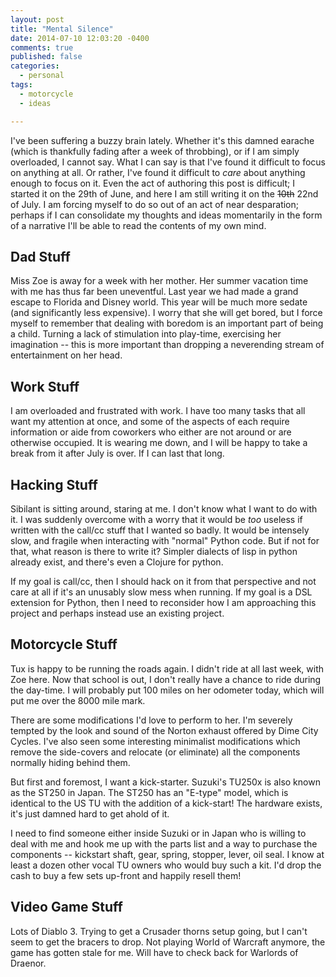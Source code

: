 ```yaml
---
layout: post
title: "Mental Silence"
date: 2014-07-10 12:03:20 -0400
comments: true
published: false
categories:
  - personal
tags:
  - motorcycle
  - ideas

---
```


I've been suffering a buzzy brain lately. Whether it's this damned
earache (which is thankfully fading after a week of throbbing), or if
I am simply overloaded, I cannot say. What I can say is that I've
found it difficult to focus on anything at all. Or rather, I've found
it difficult to *care* about anything enough to focus on it. Even the
act of authoring this post is difficult; I started it on the 29th of
June, and here I am still writing it on the <del>10th</del> 22nd of
July. I am forcing myself to do so out of an act of near desparation;
perhaps if I can consolidate my thoughts and ideas momentarily in the
form of a narrative I'll be able to read the contents of my own mind.

<!-- more -->

## Dad Stuff

Miss Zoe is away for a week with her mother. Her summer vacation time
with me has thus far been uneventful. Last year we had made a grand
escape to Florida and Disney world. This year will be much more sedate
(and significantly less expensive). I worry that she will get bored,
but I force myself to remember that dealing with boredom is an
important part of being a child. Turning a lack of stimulation into
play-time, exercising her imagination -- this is more important than
dropping a neverending stream of entertainment on her head.

## Work Stuff

I am overloaded and frustrated with work. I have too many tasks that
all want my attention at once, and some of the aspects of each require
information or aide from coworkers who either are not around or are
otherwise occupied. It is wearing me down, and I will be happy to take
a break from it after July is over. If I can last that long.

## Hacking Stuff

Sibilant is sitting around, staring at me. I don't know what I want to
do with it. I was suddenly overcome with a worry that it would be
*too* useless if written with the call/cc stuff that I wanted so
badly. It would be intensely slow, and fragile when interacting with
"normal" Python code. But if not for that, what reason is there to
write it? Simpler dialects of lisp in python already exist, and
there's even a Clojure for python.

If my goal is call/cc, then I should hack on it from that perspective
and not care at all if it's an unusably slow mess when running. If my
goal is a DSL extension for Python, then I need to reconsider how I am
approaching this project and perhaps instead use an existing project.

## Motorcycle Stuff

Tux is happy to be running the roads again. I didn't ride at all last
week, with Zoe here. Now that school is out, I don't really have a
chance to ride during the day-time. I will probably put 100 miles on
her odometer today, which will put me over the 8000 mile mark.

There are some modifications I'd love to perform to her. I'm severely
tempted by the look and sound of the Norton exhaust offered by Dime
City Cycles. I've also seen some interesting minimalist modifications
which remove the side-covers and relocate (or eliminate) all the
components normally hiding behind them.

But first and foremost, I want a kick-starter. Suzuki's TU250x is also
known as the ST250 in Japan. The ST250 has an "E-type" model, which is
identical to the US TU with the addition of a kick-start! The hardware
exists, it's just damned hard to get ahold of it.

I need to find someone either inside Suzuki or in Japan who is willing
to deal with me and hook me up with the parts list and a way to
purchase the components -- kickstart shaft, gear, spring, stopper,
lever, oil seal. I know at least a dozen other vocal TU owners who
would buy such a kit. I'd drop the cash to buy a few sets up-front and
happily resell them!

## Video Game Stuff

Lots of Diablo 3. Trying to get a Crusader thorns setup going, but I
can't seem to get the bracers to drop. Not playing World of Warcraft
anymore, the game has gotten stale for me. Will have to check back for
Warlords of Draenor.
